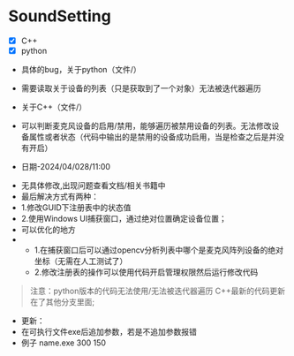 # SoundSetting
- [x] C++
- [x] python
+ 具体的bug，关于python（文件/）
- 需要读取关于设备的列表（只是获取到了一个对象）无法被迭代器遍历
+ 关于C++（文件/）
- 可以判断麦克风设备的启用/禁用，能够遍历被禁用设备的列表。无法修改设备属性或者状态（代码中输出的是禁用的设备成功启用，当是检查之后是并没有开启）
+ 日期-2024/04/028/11:00
- 无具体修改,出现问题查看文档/相关书籍中
- 最后解决方式有两种：
- 1.修改GUID下注册表中的状态值
- 2.使用Windows UI捕获窗口，通过绝对位置确定设备位置；
- 可以优化的地方
- - 1.在捕获窗口后可以通过opencv分析列表中哪个是麦克风阵列设备的绝对坐标（无需在人工测试了）
  - 2.修改注册表的操作可以使用代码开启管理权限然后运行修改代码
> 注意：python版本的代码无法使用/无法被迭代器遍历
> C++最新的代码更新在了其他分支里面;
- 更新：
- 在可执行文件exe后追加参数，若是不追加参数报错
- 例子 name.exe 300 150
